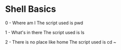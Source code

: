 # Shell Basics

0 - Where am I
The script used is pwd

1 - What's in there
The script used is ls

2 - There is no place like home
The script used is cd ~
